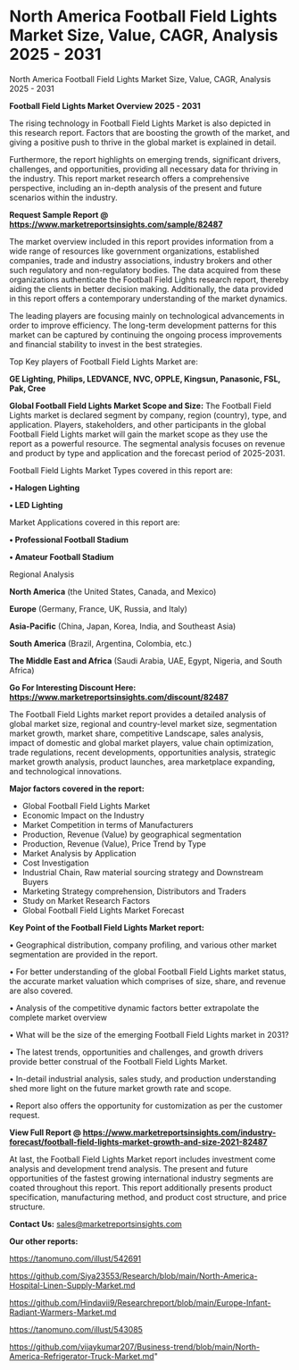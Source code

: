 # North America Football Field Lights Market Size, Value, CAGR, Analysis 2025 - 2031
North America Football Field Lights Market Size, Value, CAGR, Analysis 2025 - 2031

<Strong> Football Field Lights Market Overview 2025 - 2031</strong>

The rising technology in Football Field Lights Market is also depicted in this research report. Factors that are boosting the growth of the market, and giving a positive push to thrive in the global market is explained in detail.

Furthermore, the report highlights on emerging trends, significant drivers, challenges, and opportunities, providing all necessary data for thriving in the industry. This report market research offers a comprehensive perspective, including an in-depth analysis of the present and future scenarios within the industry.

<strong>Request Sample Report @ <a href=https://www.marketreportsinsights.com/sample/82487>https://www.marketreportsinsights.com/sample/82487</a></strong>

The market overview included in this report provides information from a wide range of resources like government organizations, established companies, trade and industry associations, industry brokers and other such regulatory and non-regulatory bodies. The data acquired from these organizations authenticate the Football Field Lights research report, thereby aiding the clients in better decision making. Additionally, the data provided in this report offers a contemporary understanding of the market dynamics.

The leading players are focusing mainly on technological advancements in order to improve efficiency. The long-term development patterns for this market can be captured by continuing the ongoing process improvements and financial stability to invest in the best strategies.

Top Key players of Football Field Lights Market are:

<strong>GE Lighting, Philips, LEDVANCE, NVC, OPPLE, Kingsun, Panasonic, FSL, Pak, Cree</strong>

<strong><b>Global Football Field Lights Market Scope and Size:</b></strong>
The Football Field Lights market is declared segment by company, region (country), type, and application. Players, stakeholders, and other participants in the global Football Field Lights market will gain the market scope as they use the report as a powerful resource. The segmental analysis focuses on revenue and product by type and application and the forecast period of 2025-2031.

Football Field Lights Market Types covered in this report are:

<strong>• Halogen Lighting

• LED Lighting</strong>

Market Applications covered in this report are:

<strong>• Professional Football Stadium

• Amateur Football Stadium</strong> 

Regional Analysis

<strong>North America</strong> (the United States, Canada, and Mexico)

<strong>Europe</strong> (Germany, France, UK, Russia, and Italy)

<strong>Asia-Pacific</strong> (China, Japan, Korea, India, and Southeast Asia)

<strong>South America</strong> (Brazil, Argentina, Colombia, etc.)

<strong>The Middle East and Africa</strong> (Saudi Arabia, UAE, Egypt, Nigeria, and South Africa)

<strong>Go For Interesting Discount Here: <a href=https://www.marketreportsinsights.com/discount/82487>https://www.marketreportsinsights.com/discount/82487</a></strong>

The Football Field Lights market report provides a detailed analysis of global market size, regional and country-level market size, segmentation market growth, market share, competitive Landscape, sales analysis, impact of domestic and global market players, value chain optimization, trade regulations, recent developments, opportunities analysis, strategic market growth analysis, product launches, area marketplace expanding, and technological innovations.

<strong><b>Major factors covered in the report:</b></strong>
<ul>
  <li>Global Football Field Lights Market </li>
  <li>Economic Impact on the Industry</li>
  <li>Market Competition in terms of Manufacturers</li>
  <li>Production, Revenue (Value) by geographical segmentation</li>
  <li>Production, Revenue (Value), Price Trend by Type</li>
  <li>Market Analysis by Application</li>
  <li>Cost Investigation</li>
  <li>Industrial Chain, Raw material sourcing strategy and Downstream Buyers</li>
  <li>Marketing Strategy comprehension, Distributors and Traders</li>
  <li>Study on Market Research Factors</li>
  <li>Global Football Field Lights Market Forecast</li>
</ul>

<strong><b>Key Point of the Football Field Lights Market report:</b></strong>

• Geographical distribution, company profiling, and various other market segmentation are provided in the report.

• For better understanding of the global Football Field Lights market status, the accurate market valuation which comprises of size, share, and revenue are also covered.

• Analysis of the competitive dynamic factors better extrapolate the complete market overview

• What will be the size of the emerging Football Field Lights market in 2031?

• The latest trends, opportunities and challenges, and growth drivers provide better construal of the Football Field Lights Market.

• In-detail industrial analysis, sales study, and production understanding shed more light on the future market growth rate and scope.

• Report also offers the opportunity for customization as per the customer request.

<strong><b>View Full Report @ <a href=https://www.marketreportsinsights.com/industry-forecast/football-field-lights-market-growth-and-size-2021-82487>https://www.marketreportsinsights.com/industry-forecast/football-field-lights-market-growth-and-size-2021-82487</a></b></strong>


At last, the Football Field Lights Market report includes investment come analysis and development trend analysis. The present and future opportunities of the fastest growing international industry segments are coated throughout this report. This report additionally presents product specification, manufacturing method, and product cost structure, and price structure.

<strong>Contact Us:</strong>
sales@marketreportsinsights.com

<strong>Our other reports:</strong>

<a href=https://tanomuno.com/illust/542691>https://tanomuno.com/illust/542691</a>

<a href=https://github.com/Siya23553/Research/blob/main/North-America-Hospital-Linen-Supply-Market.md>https://github.com/Siya23553/Research/blob/main/North-America-Hospital-Linen-Supply-Market.md</a>

<a href=https://github.com/Hindavii9/Researchreport/blob/main/Europe-Infant-Radiant-Warmers-Market.md>https://github.com/Hindavii9/Researchreport/blob/main/Europe-Infant-Radiant-Warmers-Market.md</a>

<a href=https://tanomuno.com/illust/543085>https://tanomuno.com/illust/543085</a>

<a href=https://github.com/vijaykumar207/Business-trend/blob/main/North-America-Refrigerator-Truck-Market.md>https://github.com/vijaykumar207/Business-trend/blob/main/North-America-Refrigerator-Truck-Market.md</a>"

